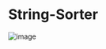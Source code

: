 # String-Sorter
![image](https://github.com/user-attachments/assets/bd52f1a0-6e6a-4932-9a89-b8fa2cbaac1e)
